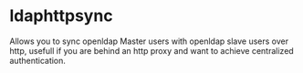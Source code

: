 # ldaphttpsync
Allows you to sync openldap Master users with openldap slave users over http, usefull if you are behind an http proxy and want to achieve centralized authentication.
